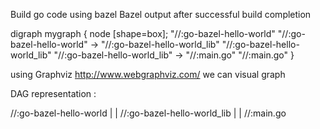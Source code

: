Build go code using bazel
Bazel output after successful build completion

digraph mygraph {
  node [shape=box];
  "//:go-bazel-hello-world"
  "//:go-bazel-hello-world" -> "//:go-bazel-hello-world_lib"
  "//:go-bazel-hello-world_lib"
  "//:go-bazel-hello-world_lib" -> "//:main.go"
  "//:main.go"
}

using Graphviz http://www.webgraphviz.com/ we can visual graph

DAG representation :

//:go-bazel-hello-world
        |
        |
//:go-bazel-hello-world_lib
        |
        |
//:main.go